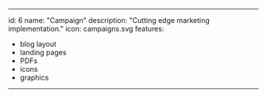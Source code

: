 ---

id: 6
name: "Campaign"
description: "Cutting edge marketing implementation."
icon: campaigns.svg
features:
- blog layout
- landing pages
- PDFs
- icons
- graphics

---